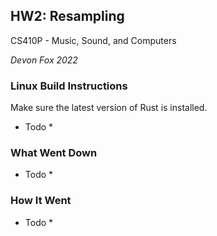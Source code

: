 ## HW2: Resampling

CS410P - Music, Sound, and Computers

*Devon Fox 2022*


### Linux Build Instructions

Make sure the latest version of Rust is installed.

* Todo *

### What Went Down

* Todo *

###  How It Went

* Todo *